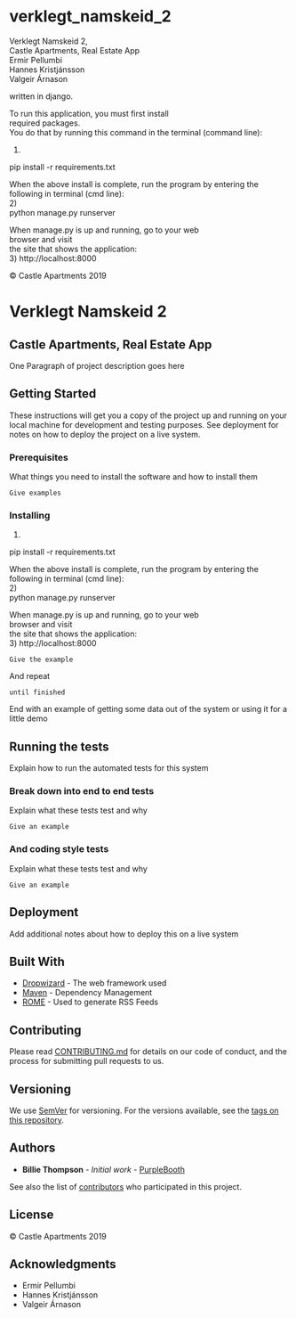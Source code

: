 # verklegt_namskeid_2                               
Verklegt Namskeid 2,                                
Castle Apartments, Real Estate App                  
Ermir Pellumbi                                      
Hannes Kristjánsson                                 
Valgeir Árnason                                     
                                                    
                                                    
written in django.                                  
                                                    
To run this application, you must first install     
required packages.                                  
You do that by running this command in the terminal 
(command line):                                     

1)                                                  
pip install -r requirements.txt                     
                                                    

When the above install is complete, run the program 
by entering the following in terminal (cmd line):   
2)                                                  
python manage.py runserver                          
                                                    

When manage.py is up and running, go to your web    
browser and visit                                   
the site that shows the application:                
3) http://localhost:8000                            
                                                    
                                                    
                                                    

© Castle Apartments 2019
# Verklegt Namskeid 2
## Castle Apartments, Real Estate App

One Paragraph of project description goes here

## Getting Started

These instructions will get you a copy of the project up and running on your local machine for development and testing purposes. See deployment for notes on how to deploy the project on a live system.

### Prerequisites

What things you need to install the software and how to install them

```
Give examples
```

### Installing

1)                                                  
pip install -r requirements.txt                     
                                                    

When the above install is complete, run the program 
by entering the following in terminal (cmd line):   
2)                                                  
python manage.py runserver                          
                                                    

When manage.py is up and running, go to your web    
browser and visit                                   
the site that shows the application:                
3) http://localhost:8000

```
Give the example
```

And repeat

```
until finished
```

End with an example of getting some data out of the system or using it for a little demo

## Running the tests

Explain how to run the automated tests for this system

### Break down into end to end tests

Explain what these tests test and why

```
Give an example
```

### And coding style tests

Explain what these tests test and why

```
Give an example
```

## Deployment

Add additional notes about how to deploy this on a live system

## Built With

* [Dropwizard](http://www.dropwizard.io/1.0.2/docs/) - The web framework used
* [Maven](https://maven.apache.org/) - Dependency Management
* [ROME](https://rometools.github.io/rome/) - Used to generate RSS Feeds

## Contributing

Please read [CONTRIBUTING.md](https://gist.github.com/PurpleBooth/b24679402957c63ec426) for details on our code of conduct, and the process for submitting pull requests to us.

## Versioning

We use [SemVer](http://semver.org/) for versioning. For the versions available, see the [tags on this repository](https://github.com/your/project/tags). 

## Authors

* **Billie Thompson** - *Initial work* - [PurpleBooth](https://github.com/PurpleBooth)

See also the list of [contributors](https://github.com/your/project/contributors) who participated in this project.

## License

© Castle Apartments 2019

## Acknowledgments

* Ermir Pellumbi                                      
* Hannes Kristjánsson                                 
* Valgeir Árnason

